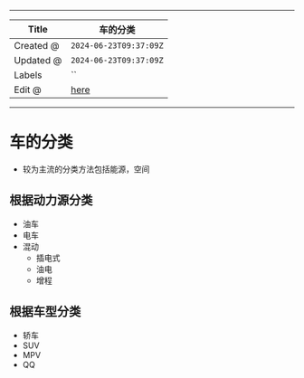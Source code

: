 -----

| Title     | 车的分类                                             |
| --------- | ------------------------------------------------ |
| Created @ | `2024-06-23T09:37:09Z`                           |
| Updated @ | `2024-06-23T09:37:09Z`                           |
| Labels    | \`\`                                             |
| Edit @    | [here](https://github.com/junxnone/che/issues/2) |

-----

# 车的分类

  - 较为主流的分类方法包括能源，空间

## 根据动力源分类

  - 油车
  - 电车
  - 混动
      - 插电式
      - 油电
      - 增程

## 根据车型分类

  - 轿车
  - SUV
  - MPV
  - QQ
